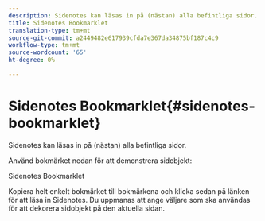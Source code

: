 ```yaml
---
description: Sidenotes kan läsas in på (nästan) alla befintliga sidor.
title: Sidenotes Bookmarklet
translation-type: tm+mt
source-git-commit: a2449482e617939cfda7e367da34875bf187c4c9
workflow-type: tm+mt
source-wordcount: '65'
ht-degree: 0%

---
```



# Sidenotes Bookmarklet{#sidenotes-bookmarklet}

Sidenotes kan läsas in på (nästan) alla befintliga sidor.

Använd bokmärket nedan för att demonstrera sidobjekt:

Sidenotes Bookmarklet

Kopiera helt enkelt bokmärket till bokmärkena och klicka sedan på länken för att läsa in Sidenotes. Du uppmanas att ange väljare som ska användas för att dekorera sidobjekt på den aktuella sidan.
